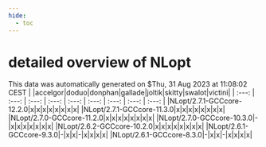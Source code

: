 ```yaml
---
hide:
  - toc
---
```


detailed overview of NLopt
==========================


This data was automatically generated on $Thu, 31 Aug 2023 at 11:08:02 CEST
| |accelgor|doduo|donphan|gallade|joltik|skitty|swalot|victini|
| :---: | :---: | :---: | :---: | :---: | :---: | :---: | :---: | :---: |
|NLopt/2.7.1-GCCcore-12.2.0|x|x|x|x|x|x|x|x|
|NLopt/2.7.1-GCCcore-11.3.0|x|x|x|x|x|x|x|x|
|NLopt/2.7.0-GCCcore-11.2.0|x|x|x|x|x|x|x|x|
|NLopt/2.7.0-GCCcore-10.3.0|-|x|x|x|x|x|x|x|
|NLopt/2.6.2-GCCcore-10.2.0|x|x|x|x|x|x|x|x|
|NLopt/2.6.1-GCCcore-9.3.0|-|x|x|-|x|x|x|x|
|NLopt/2.6.1-GCCcore-8.3.0|-|x|x|-|x|x|x|x|
